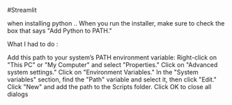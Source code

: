 #Streamlit

when installing python .. When you run the installer, make sure to check the box that says "Add Python to PATH."

What I had to do :

Add this path to your system’s PATH environment variable:
Right-click on "This PC" or "My Computer" and select "Properties."
Click on "Advanced system settings."
Click on "Environment Variables."
In the "System variables" section, find the "Path" variable and select it, then click "Edit."
Click "New" and add the path to the Scripts folder.
Click OK to close all dialogs